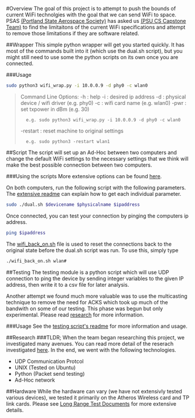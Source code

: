 #Overview
The goal of this project is to attempt to push the bounds of current WiFi 
technolgies with the goal that we can send 
WiFi to space. PSAS [(Portland State Aerospace Society)](http://psas.pdx.edu/) 
has asked us [(PSU CS Capstone Team)]() to find the limitaitons of 
the current WiFi specifications and attempt to remove those limitations 
if they are software related. 

##Wrapper
This simple python wrapper will get you started quickly. It has most of the 
commands built into it (which use the dual.sh script), but you might still 
need to use some the python scripts on its own once you are connected. 

###Usage
```bash
sudo python3 wifi_wrap.py -i 10.0.0.9 -d phy0 -c wlan0

```
> Command Line Options:
>   -h : help
>   -i : desired ip address
>   -d : physical device / wifi driver (e.g. phy0)
>   -c : wifi card name (e.g. wlan0)
>   -pwr : set txpower in dBm (e.g. 30)
>
>       e.g. sudo python3 wifi_wrap.py -i 10.0.0.9 -d phy0 -c wlan0
>
>   -restart : reset machine to original settings
>
>       e.g. sudo python3 -restart wlan1
>

##Script
The script will set up an Ad-Hoc between two computers and change the default 
WiFi settings to the necessary settings
that we think will make the best possible connection between two computers.

###Using the scripts
More extensive options can be found [here](scriptHowTo.md). 

On both computers, run the following script with the following parameters. 
The [extensive readme](scriptHowTo.md) can explain how to get each individual parameter. 

```bash
sudo ./dual.sh $devicename $physicalname $ipaddress
```

Once connected, you can test your connection by pinging the computers ip address. 
```bash
ping $ipaddress
```

The [wifi_back_on.sh](wifi_back_on.sh) file is used to reset the connections back 
to the original state before the dual.sh script was run. To use this, simply type
```bash
./wifi_back_on.sh wlan#
```

##Testing
The testing module is a python script which will use UDP connection to 
ping the device by sending integer variables to the given IP address, then write
it to a csv file for later analysis. 

Another attempt we found much more valuable was to use the multicasting technique
to remove the need for ACKS which took up much of the bandwith on some of our testing. 
This phase was begun but only experimental. Please read [research](documents/research.md)
for more information. 

###Usage
See the [testing script's readme](testing/README.html) for more information and usage. 

##Research
###TLDR;
When the team began researching this project, we investigated many avenues. You can 
read more detail of the reserach investigated [here](researching.md). 
In the end, we went with the following technologies. 
* UDP Communication Protcol
* UNIX (Tested on Ubuntu)
* Python (Packet send testing)
* Ad-Hoc network


##Hardware
While the hardware can vary (we have not extensivly tested various devices), we tested it 
primarily on the Atheros Wireless card and TP link cards. Please see 
[Long Range Test Documents](documents/longrangetest.md) for more extensive details. 